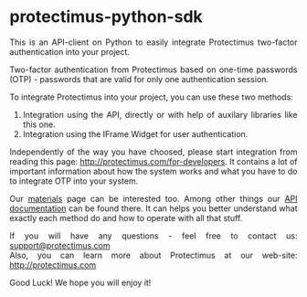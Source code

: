 protectimus-python-sdk
======================
<div style="text-align: justify;">
This is an API-client on Python to easily integrate Protectimus two-factor authentication into your project. 

Two-factor authentication from Protectimus based on one-time passwords (OTP) - passwords that are valid for only one authentication session.

To integrate Protectimus into your project, you can use these two methods:<br/>
1) Integration using the API, directly or with help of auxilary libraries like this one.<br/>
2) Integration using the IFrame Widget for user authentication. 

Independently of the way you have choosed, please start integration from reading this page: http://protectimus.com/for-developers. It contains a lot of important information about how the system works and what you have to do to integrate OTP into your system.

Our <a href="http://protectimus.com/materials">materials</a> page can be interested too. Among other things our <a href="http://protectimus.com/images/pdf/Protectimus_API_manual_en.pdf">API documentation</a> can be found there. It can helps you better understand what exactly each method do and how to operate with all that stuff.

If you will have any questions - feel free to contact us: support@protectimus.com<br/>
Also, you can learn more about Protectimus at our web-site: http://protectimus.com

Good Luck! We hope you will enjoy it!

<div>
